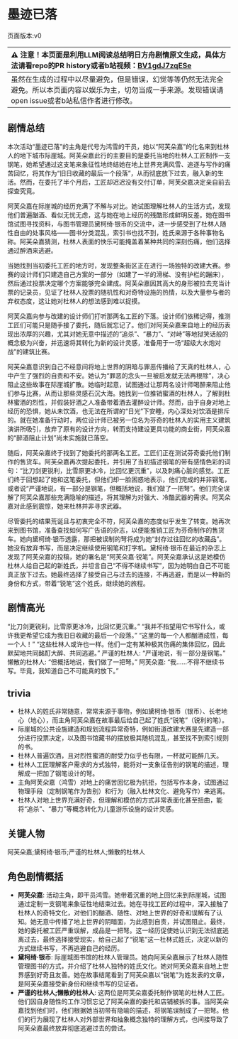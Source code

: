 # 墨迹已落
页面版本:v0
 

| :warning: 注意！本页面是利用LLM阅读总结明日方舟剧情原文生成，具体方法请看repo的PR history或者b站视频：[BV1gdJ7zqESe](https://www.bilibili.com/video/BV1gdJ7zqESe/)         |
|:----------------------------|
| 虽然在生成的过程中以尽量避免，但是错误，幻觉等等仍然无法完全避免。所以本页面内容以娱乐为主，切勿当成一手来源。发现错误请open issue或者b站私信作者进行修改。|



## 剧情总结
本次活动“墨迹已落”的主角是代号为鸿雪的干员，她以“阿芙朵嘉”的化名来到杜林人的地下城市际崖城。阿芙朵嘉此行的主要目的是委托当地的杜林人工匠制作一支钢笔，她希望通过这支笔来象征性地终结她在地上世界充满风雪、追逐与写作的痛苦回忆，将其作为“旧日收藏的最后一个段落”，从而彻底放下过去，融入新的生活。然而，在委托了半个月后，工匠却迟迟没有交付订单，阿芙朵嘉决定亲自前去探查究竟。

阿芙朵嘉在际崖城的经历充满了不解与对比。她试图理解杜林人的生活方式，发现他们普遍酗酒、看似无忧无虑，这与她在地上经历的残酷形成鲜明反差。她在图书馆试图寻找资料，与图书管理员黛柯绮·银币的交流中，进一步感受到了杜林人随性自由的处事风格——图书分类混乱，索引书也找不到，姓氏来源于各种事物名称。阿芙朵嘉猜测，杜林人表面的快乐可能掩盖着某种共同的深刻伤痛，他们选择通过醉酒来逃避。

当她找到当初委托工匠的地方时，发现整条街区正在进行一场独特的改建大赛。参赛的设计师们只建造自己方案的一部分（如建了一半的滑梯、没有护栏的蹦床），然后通过投票决定哪个方案能够完全建成。阿芙朵嘉因其高大的身形被拉去充当计票的记录员，见证了杜林人投票的随机性和对奇特设施的热情，以及大量参与者的弃权态度，这让她对杜林人的想法感到难以捉摸。

阿芙朵嘉向参与改建的设计师们打听那两名工匠的下落。设计师们依稀记得，推测工匠们可能只是随手接了委托，随后就忘记了。他们对阿芙朵嘉来自地上的经历表现出浓厚的兴趣，尤其对她无意中描述的“追杀”、“暴力”、“对峙”等地狱笑话般的概念极为兴奋，并迅速将其转化为新的设计灵感，准备用于一场“超级大水炮对战”的建筑比赛。

阿芙朵嘉意识到自己不经意间将地上世界的阴暗与罪恶传播给了天真的杜林人，心中产生了强烈的自责和不安。她认为“罪恶的念头一旦被启发就无法再根除”，决心阻止这些故事在际崖城扩散。她临时起意，试图通过让那两名设计师喝醉来阻止他们参与比赛，从而让那些灵感石沉大海。她找到一位推销蜜酒的杜林人，了解到杜林蜜酒的烈性，并假装好酒之人准备带着酒去灌醉设计师。然而，由于自身对地上经历的恐惧，她从未饮酒，也无法在所谓的“日光”下安睡，内心深处对饮酒是排斥的。就在她准备行动时，两位设计师已被另一位名为芬奇的杜林人的实用主义建筑演讲所吸引，放弃了原有的设计方向，转而支持建设更具功能的商业街，阿芙朵嘉的“醉酒阻止计划”尚未实施就已落空。

随后，阿芙朵嘉终于找到了她委托的那两名工匠。工匠们正在测试芬奇委托他们制作的售货车。阿芙朵嘉再次提起委托，并引用了当初描述钢笔的带有感情色彩的词句：“比刀剑更锐利，比雪原更冰冷，比回忆更沉重”，以及刺痛心脏的感觉。工匠们终于回想起了她和这笔委托，但他们却一脸困惑地表示，他们完成的并非钢笔，或者说“严谨地说，有一部分是钢笔，但概括地说，我们做了一把弩”。他们完全误解了阿芙朵嘉那些充满隐喻的描述，将其理解为对强大、冷酷武器的需求。阿芙朵嘉对此感到震惊，她来杜林并非寻求武器。

尽管委托的结果荒诞且与初衷完全不符，阿芙朵嘉的态度似乎发生了转变。她再次来到图书馆，准备查找如何写广告语的杂志，以便能推销工匠为芬奇制作的售货车。她向黛柯绮·银币透露，那把被误制的弩将成为她“封存过往回忆的收藏品”。她没有放弃书写，而是决定继续使用钢笔和打字机。黛柯绮·银币在最近的杂志上发现了阿芙朵嘉的投稿，她的署名是“阿芙朵嘉·锐笔”。阿芙朵嘉承认这是她模仿杜林人给自己起的新姓氏，并坦言自己“不得不继续书写”，因为她明白自己不可能真正放下过去。她最终选择了接受自己与过去的连接，不再逃避，而是以一种新的身份和方式，带着“锐笔”这个姓氏，继续她的旅程。
## 剧情高光
“比刀剑更锐利，比雪原更冰冷，比回忆更沉重。”
“我并不指望用它书写什么，或许我更希望它成为我旧日收藏的最后一个段落。”
“这里的每一个人都酗酒成性，每一个人！”
“这些杜林人或许也一样。他们一定有某种极其伤痛的集体回忆，因此默契地共同酩酊大醉、共同逃避。”
严谨的杜林人: “严谨地说，有一部分是钢笔。”
懒散的杜林人: “但概括地说，我们做了一把弩。”
阿芙朵嘉: “我......不得不继续书写。毕竟，我知道自己不可能真的放下。”
## trivia
- 杜林人的姓氏非常随意，常常来源于事物，例如黛柯绮·银币（银币）、长老地心（地心），而主角阿芙朵嘉在故事最后给自己起了姓氏“锐笔”（锐利的笔）。
- 际崖城的公共设施建造和规划流程异常奇特，例如街道改建大赛是先建造一部分进行投票决定，以及图书馆藏书的摆放极其随机混乱，甚至找不到索引规则的书。
- 杜林人普遍饮酒，且对烈性蜜酒的耐受力似乎也有限，一杯就可能醉几天。
- 杜林人工匠理解客户需求的方式独特，能将对一支象征告别的钢笔的描述，理解成一把加了钢笔设计的弩。
- 主角阿芙朵嘉（鸿雪）对地上的痛苦回忆极为抗拒，包括写作本身，试图通过物理手段（定制钢笔作为告别）和行为（融入杜林文化、避免写作）来逃离。
- 杜林人对地上世界充满好奇，但理解和模仿的方式非常表面化甚至扭曲，能将“追杀”、“暴力”等概念转化为儿童游乐设施的设计灵感。
## 关键人物
阿芙朵嘉;黛柯绮·银币;严谨的杜林人;懒散的杜林人
## 角色剧情概括
-   **阿芙朵嘉**: 活动主角，即干员鸿雪。她带着沉重的地上回忆来到际崖城，试图通过定制一支钢笔来象征性地结束过去。她在寻找工匠的过程中，深入接触了杜林人的奇特文化，对他们的酗酒、随性、对地上世界的好奇和误解有了认知。她无意中传播了地上世界的阴暗面，为此感到自责，并试图阻止。最终，她的委托被工匠严重误解，成品是一把弩。这一经历促使她认识到无法彻底逃离过去，最终选择接受现实，给自己起了“锐笔”这一杜林式姓氏，决定以新的方式继续书写，不再逃避自己的经历。
-   **黛柯绮·银币**: 际崖城图书馆的杜林人管理员。她向阿芙朵嘉展示了杜林人随性管理图书的方式，并介绍了杜林人独特的姓氏文化。她对阿芙朵嘉来自地上世界感到好奇且友善。她在故事结尾看到了阿芙朵嘉以“锐笔”为姓发表的文章，是阿芙朵嘉接受新身份和继续书写的见证者。
-   **严谨的杜林人;懒散的杜林人**: 这两位是阿芙朵嘉委托制作钢笔的杜林人工匠。他们因自身随性的工作习惯忘记了阿芙朵嘉的委托和店铺被拆的事。当阿芙朵嘉找到他们时，他们根据她当初带有隐喻的描述，将钢笔误制成了一把弩。他们的行为展现了杜林人对外部世界和抽象概念独特的理解方式，也间接导致了阿芙朵嘉最终放弃彻底逃避过去的尝试。